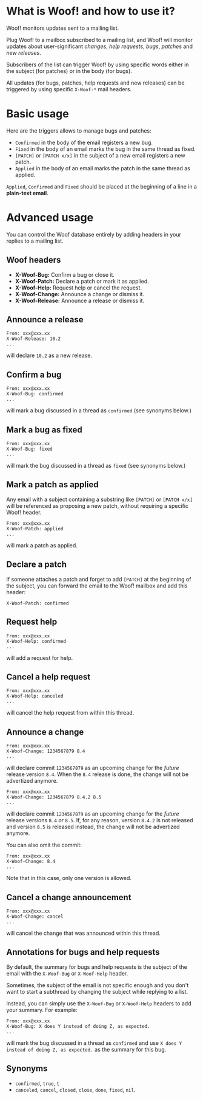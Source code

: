 <div class="container">


# What is Woof! and how to use it?

Woof! monitors updates sent to a mailing list.

Plug Woof! to a mailbox subscribed to a mailing list, and Woof! will
monitor updates about user-significant *changes*, *help requests*, *bugs*,
*patches* and *new releases*.

Subscribers of the list can trigger Woof! by using specific words
either in the subject (for patches) or in the body (for bugs).

All updates (for bugs, patches, help requests and new releases) can be
triggered by using specific `X-Woof-*` mail headers.


# Basic usage

Here are the triggers allows to manage bugs and patches:

-   `Confirmed` in the body of the email registers a new bug.
-   `Fixed` in the body of an email marks the bug in the same thread as fixed.
-   `[PATCH]` or `[PATCH x/x]` in the subject of a new email registers a new patch.
-   `Applied` in the body of an email marks the patch in the same thread as applied.

`Applied`, `Confirmed` and `Fixed` should be placed at the beginning of a
line in a **plain-text email**.


# Advanced usage

You can control the Woof database entirely by adding headers in your
replies to a mailing list.


## Woof headers

-   **X-Woof-Bug:** Confirm a bug or close it.
-   **X-Woof-Patch:** Declare a patch or mark it as applied.
-   **X-Woof-Help:** Request help or cancel the request.
-   **X-Woof-Change:** Announce a change or dismiss it.
-   **X-Woof-Release:** Announce a release or dismiss it.


## Announce a release

    From: xxx@xxx.xx
    X-Woof-Release: 10.2
    ...

will declare `10.2` as a new release.


## Confirm a bug

    From: xxx@xxx.xx
    X-Woof-Bug: confirmed
    ...

will mark a bug discussed in a thread as `confirmed` (see synonyms below.)


## Mark a bug as fixed

    From: xxx@xxx.xx
    X-Woof-Bug: fixed
    ...

will mark the bug discussed in a thread as `fixed` (see synonyms below.)


## Mark a patch as applied

Any email with a subject containing a substring like `[PATCH]` or
`[PATCH x/x]` will be referenced as proposing a new patch, without
requiring a specific Woof! header.

    From: xxx@xxx.xx
    X-Woof-Patch: applied
    ...

will mark a patch as applied.


## Declare a patch

If someone attaches a patch and forget to add `[PATCH]` at the beginning
of the subject, you can forward the email to the Woof! mailbox and add
this header:

    X-Woof-Patch: confirmed


## Request help

    From: xxx@xxx.xx
    X-Woof-Help: confirmed
    ...

will add a request for help.


## Cancel a help request

    From: xxx@xxx.xx
    X-Woof-Help: canceled
    ...

will cancel the help request from within this thread.


## Announce a change

    From: xxx@xxx.xx
    X-Woof-Change: 1234567879 8.4
    ...

will declare commit `1234567879` as an upcoming change for the *future*
release version `8.4`.  When the `8.4` release is done, the change will
not be advertized anymore.

    From: xxx@xxx.xx
    X-Woof-Change: 1234567879 8.4.2 8.5
    ...

will declare commit `1234567879` as an upcoming change for the *future*
release versions `8.4` *or* `8.5`.  If, for any reason, version `8.4.2` is not
released and version `8.5` is released instead, the change will not be
advertized anymore.

You can also omit the commit:

    From: xxx@xxx.xx
    X-Woof-Change: 8.4
    ...

Note that in this case, only one version is allowed.


## Cancel a change announcement

    From: xxx@xxx.xx
    X-Woof-Change: cancel
    ...

will cancel the change that was announced within this thread.


## Annotations for bugs and help requests

By default, the summary for bugs and help requests is the subject of
the email with the `X-Woof-Bug` or `X-Woof-Help` header.

Sometimes, the subject of the email is not specific enough and you
don't want to start a subthread by changing the subject while replying
to a list.

Instead, you can simply use the `X-Woof-Bug` or `X-Woof-Help` headers to
add your summary.  For example:

    From: xxx@xxx.xx
    X-Woof-Bug: X does Y instead of doing Z, as expected.
    ...

will mark the bug discussed in a thread as `confirmed` and use `X does Y
instead of doing Z, as expected.` as the summary for this bug.


## Synonyms

-   `confirmed`, `true`, `t`
-   `canceled`, `cancel`, `closed`, `close`, `done`, `fixed`, `nil`.

</div>

